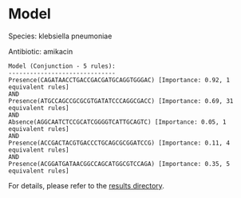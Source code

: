 
# Model

Species: klebsiella pneumoniae

Antibiotic: amikacin

```
Model (Conjunction - 5 rules):
------------------------------
Presence(CAGATAACCTGACCGACGATGCAGGTGGGAC) [Importance: 0.92, 1 equivalent rules]
AND
Presence(ATGCCAGCCGCGCGTGATATCCCAGGCGACC) [Importance: 0.69, 31 equivalent rules]
AND
Absence(AGGCAATCTCCGCATCGGGGTCATTGCAGTC) [Importance: 0.05, 1 equivalent rules]
AND
Presence(ACCGACTACGTGACCCTGCAGCGCGGATCCG) [Importance: 0.11, 4 equivalent rules]
AND
Presence(ACGGATGATAACGGCCAGCATGGCGTCCAGA) [Importance: 0.35, 5 equivalent rules]

```

For details, please refer to the [results directory](../../../../../results/scm_b/klebsiella+pneumoniae/amikacin/repeat_1/).


